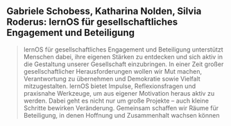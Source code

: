## Gabriele Schobess, Katharina Nolden, Silvia Roderus: lernOS für gesellschaftliches Engagement und Beteiligung

> lernOS für gesellschaftliches Engagement und Beteiligung unterstützt Menschen dabei, ihre eigenen Stärken zu entdecken und sich aktiv in die Gestaltung unserer Gesellschaft einzubringen. In einer Zeit großer gesellschaftlicher Herausforderungen wollen wir Mut machen, Verantwortung zu übernehmen und Demokratie sowie Vielfalt mitzugestalten. lernOS bietet Impulse, Reflexionsfragen und praxisnahe Werkzeuge, um aus eigener Motivation heraus aktiv zu werden. Dabei geht es nicht nur um große Projekte – auch kleine Schritte bewirken Veränderung. Gemeinsam schaffen wir Räume für Beteiligung, in denen Hoffnung und Zusammenhalt wachsen können